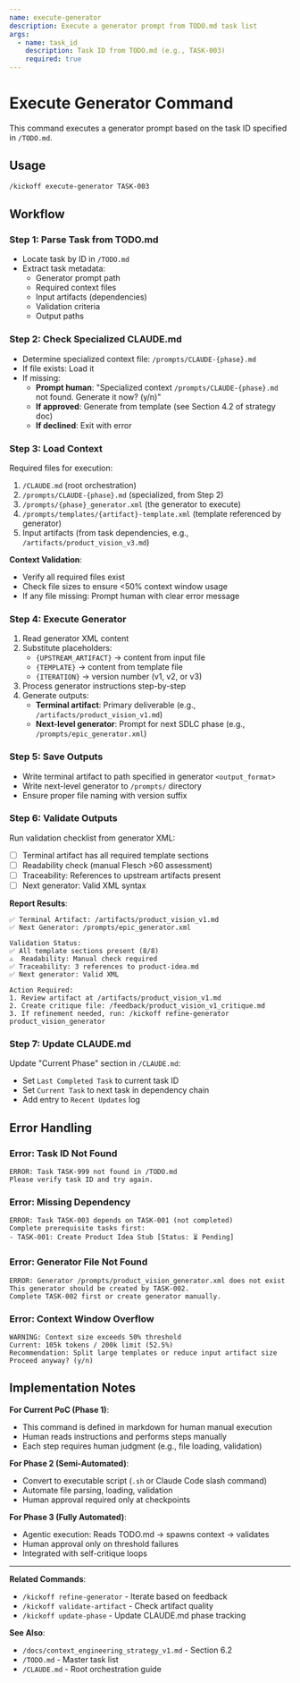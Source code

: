 ```yaml
---
name: execute-generator
description: Execute a generator prompt from TODO.md task list
args:
  - name: task_id
    description: Task ID from TODO.md (e.g., TASK-003)
    required: true
---
```


# Execute Generator Command

This command executes a generator prompt based on the task ID specified in `/TODO.md`.

## Usage

```bash
/kickoff execute-generator TASK-003
```

## Workflow

### Step 1: Parse Task from TODO.md
- Locate task by ID in `/TODO.md`
- Extract task metadata:
  - Generator prompt path
  - Required context files
  - Input artifacts (dependencies)
  - Validation criteria
  - Output paths

### Step 2: Check Specialized CLAUDE.md
- Determine specialized context file: `/prompts/CLAUDE-{phase}.md`
- If file exists: Load it
- If missing:
  - **Prompt human**: "Specialized context `/prompts/CLAUDE-{phase}.md` not found. Generate it now? (y/n)"
  - **If approved**: Generate from template (see Section 4.2 of strategy doc)
  - **If declined**: Exit with error

### Step 3: Load Context
Required files for execution:
1. `/CLAUDE.md` (root orchestration)
2. `/prompts/CLAUDE-{phase}.md` (specialized, from Step 2)
3. `/prompts/{phase}_generator.xml` (the generator to execute)
4. `/prompts/templates/{artifact}-template.xml` (template referenced by generator)
5. Input artifacts (from task dependencies, e.g., `/artifacts/product_vision_v3.md`)

**Context Validation**:
- Verify all required files exist
- Check file sizes to ensure <50% context window usage
- If any file missing: Prompt human with clear error message

### Step 4: Execute Generator
1. Read generator XML content
2. Substitute placeholders:
   - `{UPSTREAM_ARTIFACT}` → content from input file
   - `{TEMPLATE}` → content from template file
   - `{ITERATION}` → version number (v1, v2, or v3)
3. Process generator instructions step-by-step
4. Generate outputs:
   - **Terminal artifact**: Primary deliverable (e.g., `/artifacts/product_vision_v1.md`)
   - **Next-level generator**: Prompt for next SDLC phase (e.g., `/prompts/epic_generator.xml`)

### Step 5: Save Outputs
- Write terminal artifact to path specified in generator `<output_format>`
- Write next-level generator to `/prompts/` directory
- Ensure proper file naming with version suffix

### Step 6: Validate Outputs
Run validation checklist from generator XML:
- [ ] Terminal artifact has all required template sections
- [ ] Readability check (manual Flesch >60 assessment)
- [ ] Traceability: References to upstream artifacts present
- [ ] Next generator: Valid XML syntax

**Report Results**:
```
✅ Terminal Artifact: /artifacts/product_vision_v1.md
✅ Next Generator: /prompts/epic_generator.xml

Validation Status:
✅ All template sections present (8/8)
⚠️  Readability: Manual check required
✅ Traceability: 3 references to product-idea.md
✅ Next generator: Valid XML

Action Required:
1. Review artifact at /artifacts/product_vision_v1.md
2. Create critique file: /feedback/product_vision_v1_critique.md
3. If refinement needed, run: /kickoff refine-generator product_vision_generator
```

### Step 7: Update CLAUDE.md
Update "Current Phase" section in `/CLAUDE.md`:
- Set `Last Completed Task` to current task ID
- Set `Current Task` to next task in dependency chain
- Add entry to `Recent Updates` log

## Error Handling

### Error: Task ID Not Found
```
ERROR: Task TASK-999 not found in /TODO.md
Please verify task ID and try again.
```

### Error: Missing Dependency
```
ERROR: Task TASK-003 depends on TASK-001 (not completed)
Complete prerequisite tasks first:
- TASK-001: Create Product Idea Stub [Status: ⏳ Pending]
```

### Error: Generator File Not Found
```
ERROR: Generator /prompts/product_vision_generator.xml does not exist
This generator should be created by TASK-002.
Complete TASK-002 first or create generator manually.
```

### Error: Context Window Overflow
```
WARNING: Context size exceeds 50% threshold
Current: 105k tokens / 200k limit (52.5%)
Recommendation: Split large templates or reduce input artifact size
Proceed anyway? (y/n)
```

## Implementation Notes

**For Current PoC (Phase 1)**:
- This command is defined in markdown for human manual execution
- Human reads instructions and performs steps manually
- Each step requires human judgment (e.g., file loading, validation)

**For Phase 2 (Semi-Automated)**:
- Convert to executable script (`.sh` or Claude Code slash command)
- Automate file parsing, loading, validation
- Human approval required only at checkpoints

**For Phase 3 (Fully Automated)**:
- Agentic execution: Reads TODO.md → spawns context → validates
- Human approval only on threshold failures
- Integrated with self-critique loops

---

**Related Commands**:
- `/kickoff refine-generator` - Iterate based on feedback
- `/kickoff validate-artifact` - Check artifact quality
- `/kickoff update-phase` - Update CLAUDE.md phase tracking

**See Also**:
- `/docs/context_engineering_strategy_v1.md` - Section 6.2
- `/TODO.md` - Master task list
- `/CLAUDE.md` - Root orchestration guide

